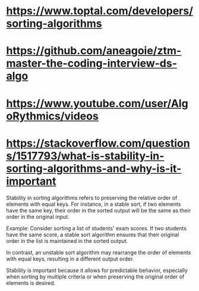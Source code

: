 # https://www.toptal.com/developers/sorting-algorithms
# https://github.com/aneagoie/ztm-master-the-coding-interview-ds-algo
# https://www.youtube.com/user/AlgoRythmics/videos
# https://stackoverflow.com/questions/1517793/what-is-stability-in-sorting-algorithms-and-why-is-it-important
Stability in sorting algorithms refers to preserving the relative order of elements with equal keys. For instance, in a stable sort, if two elements have the same key, their order in the sorted output will be the same as their order in the original input.

Example:
Consider sorting a list of students' exam scores. If two students have the same score, a stable sort algorithm ensures that their original order in the list is maintained in the sorted output.

In contrast, an unstable sort algorithm may rearrange the order of elements with equal keys, resulting in a different output order.

Stability is important because it allows for predictable behavior, especially when sorting by multiple criteria or when preserving the original order of elements is desired.
